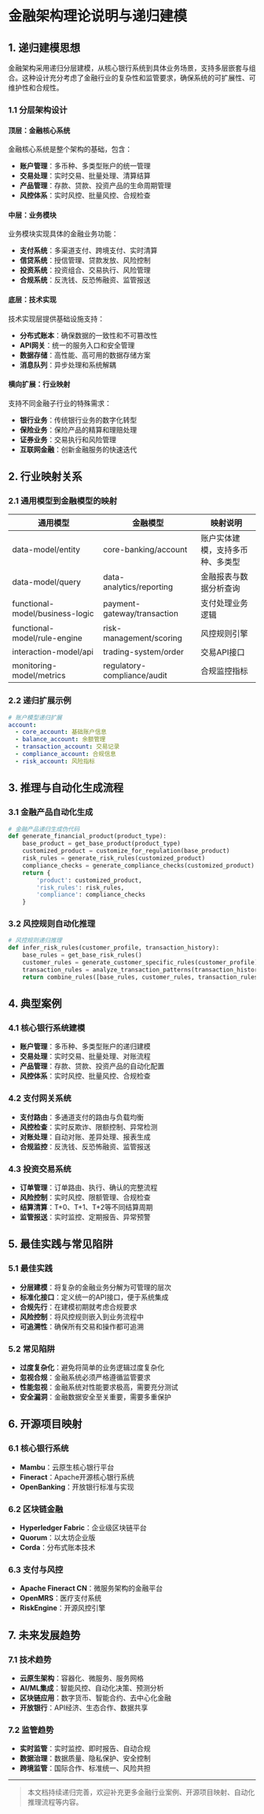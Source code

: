 # 金融架构理论说明与递归建模

## 1. 递归建模思想

金融架构采用递归分层建模，从核心银行系统到具体业务场景，支持多层嵌套与组合。这种设计充分考虑了金融行业的复杂性和监管要求，确保系统的可扩展性、可维护性和合规性。

### 1.1 分层架构设计

#### 顶层：金融核心系统

金融核心系统是整个架构的基础，包含：

- **账户管理**：多币种、多类型账户的统一管理
- **交易处理**：实时交易、批量处理、清算结算
- **产品管理**：存款、贷款、投资产品的生命周期管理
- **风控体系**：实时风控、批量风控、合规检查

#### 中层：业务模块

业务模块实现具体的金融业务功能：

- **支付系统**：多渠道支付、跨境支付、实时清算
- **信贷系统**：授信管理、贷款发放、风险控制
- **投资系统**：投资组合、交易执行、风险管理
- **合规系统**：反洗钱、反恐怖融资、监管报送

#### 底层：技术实现

技术实现层提供基础设施支持：

- **分布式账本**：确保数据的一致性和不可篡改性
- **API网关**：统一的服务入口和安全管理
- **数据存储**：高性能、高可用的数据存储方案
- **消息队列**：异步处理和系统解耦

#### 横向扩展：行业映射

支持不同金融子行业的特殊需求：

- **银行业务**：传统银行业务的数字化转型
- **保险业务**：保险产品的精算和理赔处理
- **证券业务**：交易执行和风险管理
- **互联网金融**：创新金融服务的快速迭代

## 2. 行业映射关系

### 2.1 通用模型到金融模型的映射

| 通用模型 | 金融模型 | 映射说明 |
|---------|---------|---------|
| data-model/entity | core-banking/account | 账户实体建模，支持多币种、多类型 |
| data-model/query | data-analytics/reporting | 金融报表与数据分析查询 |
| functional-model/business-logic | payment-gateway/transaction | 支付处理业务逻辑 |
| functional-model/rule-engine | risk-management/scoring | 风控规则引擎 |
| interaction-model/api | trading-system/order | 交易API接口 |
| monitoring-model/metrics | regulatory-compliance/audit | 合规监控指标 |

### 2.2 递归扩展示例

```yaml
# 账户模型递归扩展
account:
  - core_account: 基础账户信息
  - balance_account: 余额管理
  - transaction_account: 交易记录
  - compliance_account: 合规信息
  - risk_account: 风险指标
```

## 3. 推理与自动化生成流程

### 3.1 金融产品自动化生成

```python
# 金融产品递归生成伪代码
def generate_financial_product(product_type):
    base_product = get_base_product(product_type)
    customized_product = customize_for_regulation(base_product)
    risk_rules = generate_risk_rules(customized_product)
    compliance_checks = generate_compliance_checks(customized_product)
    return {
        'product': customized_product,
        'risk_rules': risk_rules,
        'compliance': compliance_checks
    }
```

### 3.2 风控规则自动化推理

```python
# 风控规则递归推理
def infer_risk_rules(customer_profile, transaction_history):
    base_rules = get_base_risk_rules()
    customer_rules = generate_customer_specific_rules(customer_profile)
    transaction_rules = analyze_transaction_patterns(transaction_history)
    return combine_rules([base_rules, customer_rules, transaction_rules])
```

## 4. 典型案例

### 4.1 核心银行系统建模

- **账户管理**：多币种、多类型账户的递归建模
- **交易处理**：实时交易、批量处理、对账流程
- **产品管理**：存款、贷款、投资产品的自动化配置
- **风控体系**：实时风控、批量风控、合规检查

### 4.2 支付网关系统

- **支付路由**：多通道支付的路由与负载均衡
- **风控检查**：实时反欺诈、限额控制、异常检测
- **对账处理**：自动对账、差异处理、报表生成
- **合规监控**：反洗钱、反恐怖融资、监管报送

### 4.3 投资交易系统

- **订单管理**：订单路由、执行、确认的完整流程
- **风险控制**：实时风控、限额管理、合规检查
- **结算清算**：T+0、T+1、T+2等不同结算周期
- **监管报送**：实时监控、定期报告、异常预警

## 5. 最佳实践与常见陷阱

### 5.1 最佳实践

- **分层建模**：将复杂的金融业务分解为可管理的层次
- **标准化接口**：定义统一的API接口，便于系统集成
- **合规先行**：在建模初期就考虑合规要求
- **风险控制**：将风控规则嵌入到业务流程中
- **可追溯性**：确保所有交易和操作都可追溯

### 5.2 常见陷阱

- **过度复杂化**：避免将简单的业务逻辑过度复杂化
- **忽视合规**：金融系统必须严格遵循监管要求
- **性能忽视**：金融系统对性能要求极高，需要充分测试
- **安全漏洞**：金融数据安全至关重要，需要多重保护

## 6. 开源项目映射

### 6.1 核心银行系统

- **Mambu**：云原生核心银行平台
- **Fineract**：Apache开源核心银行系统
- **OpenBanking**：开放银行标准与实现

### 6.2 区块链金融

- **Hyperledger Fabric**：企业级区块链平台
- **Quorum**：以太坊企业版
- **Corda**：分布式账本技术

### 6.3 支付与风控

- **Apache Fineract CN**：微服务架构的金融平台
- **OpenMRS**：医疗支付系统
- **RiskEngine**：开源风控引擎

## 7. 未来发展趋势

### 7.1 技术趋势

- **云原生架构**：容器化、微服务、服务网格
- **AI/ML集成**：智能风控、自动化决策、预测分析
- **区块链应用**：数字货币、智能合约、去中心化金融
- **开放银行**：API经济、生态合作、数据共享

### 7.2 监管趋势

- **实时监管**：实时监控、即时报告、自动合规
- **数据治理**：数据质量、隐私保护、安全控制
- **跨境监管**：国际合作、标准统一、风险共担

---

> 本文档持续递归完善，欢迎补充更多金融行业案例、开源项目映射、自动化推理流程等内容。
